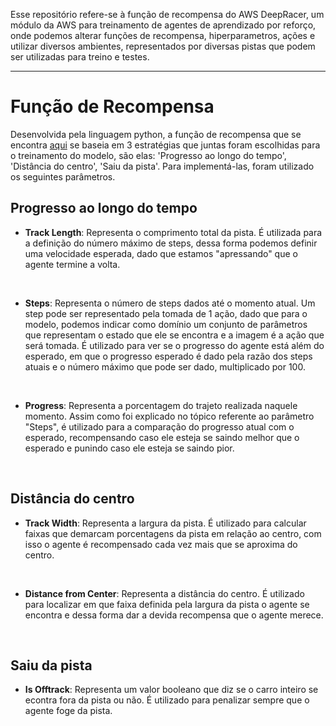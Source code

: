 Esse repositório refere-se à função de recompensa do AWS DeepRacer, um módulo da AWS para treinamento de agentes de aprendizado por reforço, onde podemos alterar funções de recompensa, hiperparametros, ações e utilizar diversos ambientes, representados por diversas pistas que podem ser utilizadas para treino e testes.

---

# Função de Recompensa

Desenvolvida pela linguagem python, a função de recompensa que se encontra [aqui](src\reward_function.py) se baseia em 3 estratégias que juntas foram escolhidas para o treinamento do modelo, são elas: 'Progresso ao longo do tempo', 'Distância do centro', 'Saiu da pista'. Para implementá-las, foram utilizado os seguintes parâmetros.

## Progresso ao longo do tempo
- **Track Length**: Representa o comprimento total da pista. É utilizada para a definição do número máximo de steps, dessa forma podemos definir uma velocidade esperada, dado que estamos "apressando" que o agente termine a volta.
<br>

- **Steps**: Representa o número de steps dados até o momento atual. Um step pode ser representado pela tomada de 1 ação, dado que para o modelo, podemos indicar como domínio um conjunto de parâmetros que representam o estado que ele se encontra e a imagem é a ação que será tomada. É utilizado para ver se o progresso do agente está além do esperado, em que o progresso esperado é dado pela razão dos steps atuais e o número máximo que pode ser dado, multiplicado por 100.
<br>

- **Progress**: Representa a porcentagem do trajeto realizada naquele momento. Assim como foi explicado no tópico referente ao parâmetro "Steps", é utilizado para a comparação do progresso atual com o esperado, recompensando caso ele esteja se saindo melhor que o esperado e punindo caso ele esteja se saindo pior.
<br>

## Distância do centro

- **Track Width**: Representa a largura da pista. É utilizado para calcular faixas que demarcam porcentagens da pista em relação ao centro, com isso o agente é recompensado cada vez mais que se aproxima do centro.
<br>

- **Distance from Center**: Representa a distância do centro. É utilizado para localizar em que faixa definida pela largura da pista o agente se encontra e dessa forma dar a devida recompensa que o agente merece.
<br>

## Saiu da pista

- **Is Offtrack**: Representa um valor booleano que diz se o carro inteiro se econtra fora da pista ou não. É utilizado para penalizar sempre que o agente foge da pista.
